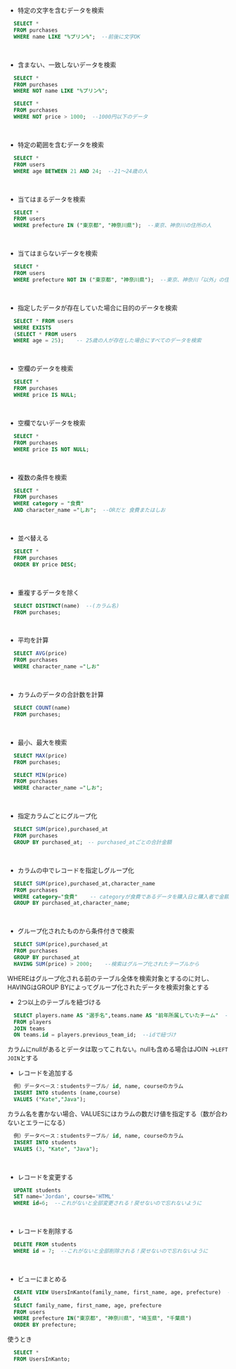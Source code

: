 * 特定の文字を含むデータを検索
```sql
  SELECT *
  FROM purchases
  WHERE name LIKE "%プリン%";  --前後に文字OK
```
<br>

* 含まない、一致しないデータを検索
```sql
  SELECT *
  FROM purchases
  WHERE NOT name LIKE "%プリン%";

  SELECT *
  FROM purchases
  WHERE NOT price > 1000;  --1000円以下のデータ
```
<br>

* 特定の範囲を含むデータを検索
```sql
  SELECT * 
  FROM users 
  WHERE age BETWEEN 21 AND 24;  --21～24歳の人
```
<br>

* 当てはまるデータを検索
```sql
  SELECT *
  FROM users
  WHERE prefecture IN ("東京都", "神奈川県");  --東京、神奈川の住所の人
```
<br>

* 当てはまらないデータを検索
```sql
  SELECT *
  FROM users
  WHERE prefecture NOT IN ("東京都", "神奈川県");  --東京、神奈川「以外」の住所の人
```
<br>

* 指定したデータが存在していた場合に目的のデータを検索
```sql
  SELECT * FROM users
  WHERE EXISTS
  (SELECT * FROM users
  WHERE age = 25);    -- 25歳の人が存在した場合にすべてのデータを検索
```
<br>

* 空欄のデータを検索
```sql
  SELECT *
  FROM purchases
  WHERE price IS NULL;
```
<br>

* 空欄でないデータを検索
```sql
  SELECT *
  FROM purchases
  WHERE price IS NOT NULL;
```
<br>

* 複数の条件を検索
```sql
  SELECT *
  FROM purchases
  WHERE category = "食費"
  AND character_name ="しお";  --ORだと 食費またはしお
```
<br>

* 並べ替える
```sql
  SELECT *
  FROM purchases
  ORDER BY price DESC;
```
<br>

* 重複するデータを除く
```sql
  SELECT DISTINCT(name)  --(カラム名)
  FROM purchases;
```
<br>

* 平均を計算
```sql
  SELECT AVG(price)
  FROM purchases
  WHERE character_name ="しお"
```
<br>

* カラムのデータの合計数を計算
```sql
  SELECT COUNT(name)
  FROM purchases;
```
<br>

* 最小、最大を検索
```sql
  SELECT MAX(price)
  FROM purchases;

  SELECT MIN(price)
  FROM purchases
  WHERE character_name ="しお";
```
<br>

* 指定カラムごとにグループ化
```sql
  SELECT SUM(price),purchased_at
  FROM purchases
  GROUP BY purchased_at;　-- purchased_atごとの合計金額
```
<br>

* カラムの中でレコードを指定しグループ化
```sql
  SELECT SUM(price),purchased_at,character_name
  FROM purchases
  WHERE category="食費"    -- categoryが食費であるデータを購入日と購入者で金額を合計
  GROUP BY purchased_at,character_name;
```
<br>

* グループ化されたものから条件付きで検索  
```sql
  SELECT SUM(price),purchased_at
  FROM purchases
  GROUP BY purchased_at
  HAVING SUM(price) > 2000;    --検索はグループ化されたテーブルから
```
WHEREはグループ化される前のテーブル全体を検索対象とするのに対し、HAVINGはGROUP BYによってグループ化されたデータを検索対象とする
<br>

* 2つ以上のテーブルを紐づける
```sql
  SELECT players.name AS "選手名",teams.name AS "前年所属していたチーム"  --ASでカラム名変更
  FROM players
  JOIN teams
  ON teams.id = players.previous_team_id;  --idで紐づけ
```
カラムにnullがあるとデータは取ってこれない。nullも含める場合はJOIN →` LEFT JOIN `とする
<br>

* レコードを追加する
```sql
  例）データベース：studentsテーブル/ id, name, courseのカラム
  INSERT INTO students (name,course)
  VALUES ("Kate","Java");
```
カラム名を書かない場合、VALUESにはカラムの数だけ値を指定する（数が合わないとエラーになる）
```sql
  例）データベース：studentsテーブル/ id, name, courseのカラム
  INSERT INTO students
  VALUES (3, "Kate", "Java");
```
<br>

* レコードを変更する
```sql
  UPDATE students
  SET name='Jordan', course='HTML'
  WHERE id=6;  --これがないと全部変更される！戻せないので忘れないように
```
<br>

* レコードを削除する
```sql
  DELETE FROM students
  WHERE id = 7;  --これがないと全部削除される！戻せないので忘れないように
```
<br>

* ビューにまとめる
```sql
  CREATE VIEW UsersInKanto(family_name, first_name, age, prefecture)  --CREATE VIEW ビュー名(カラム名1, カラム名2, ...)
  AS
  SELECT family_name, first_name, age, prefecture
  FROM users
  WHERE prefecture IN("東京都", "神奈川県", "埼玉県", "千葉県")
  ORDER BY prefecture;
```

使うとき

```sql
  SELECT *
  FROM UsersInKanto;
```
